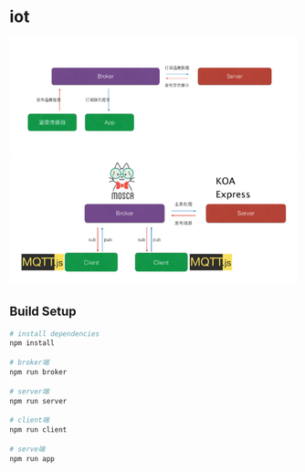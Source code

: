 # iot

![](/public/iot1.png)
![](/public/iot2.png)

## Build Setup

``` bash
# install dependencies
npm install

# broker端
npm run broker

# server端
npm run server

# client端
npm run client

# serve端
npm run app

```